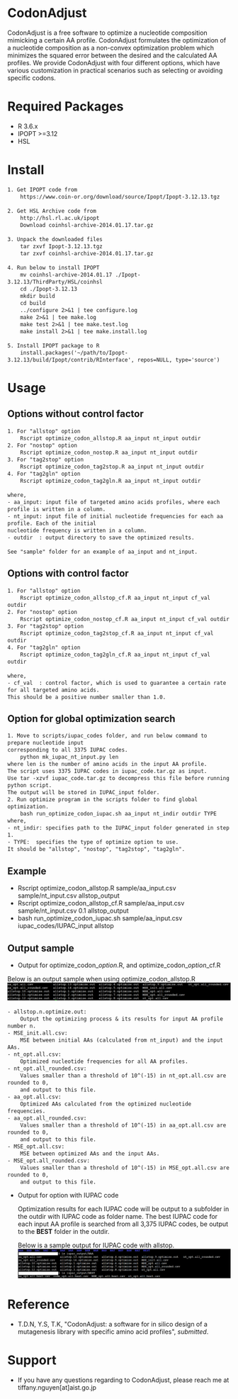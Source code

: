 # CodonAdjust
CodonAdjust is a free software to optimize a nucleotide composition mimicking a certain AA profile. CodonAdjust formulates the optimization of a nucleotide composition as a non-convex optimization problem which minimizes the squared error between the desired and the calculated AA profiles. We provide CodonAdjust with four different options, which have various customization in practical scenarios such as selecting or avoiding specific codons.

# Required Packages ############################
* R 3.6.x
* IPOPT  >=3.12
* HSL

# Install ######################################
	1. Get IPOPT code from
		https://www.coin-or.org/download/source/Ipopt/Ipopt-3.12.13.tgz

	2. Get HSL Archive code from 
		http://hsl.rl.ac.uk/ipopt
		Download coinhsl-archive-2014.01.17.tar.gz
	
	3. Unpack the downloaded files
		tar zxvf Ipopt-3.12.13.tgz
		tar zxvf coinhsl-archive-2014.01.17.tar.gz
		
	4. Run below to install IPOPT
		mv coinhsl-archive-2014.01.17 ./Ipopt-3.12.13/ThirdParty/HSL/coinhsl
		cd ./Ipopt-3.12.13
		mkdir build
		cd build
		../configure 2>&1 | tee configure.log
		make 2>&1 | tee make.log
		make test 2>&1 | tee make.test.log
		make install 2>&1 | tee make.install.log
	
	5. Install IPOPT package to R
		install.packages('~/path/to/Ipopt-3.12.13/build/Ipopt/contrib/RInterface', repos=NULL, type='source')

# Usage
## Options without control factor
	1. For "allstop" option
		Rscript optimize_codon_allstop.R aa_input nt_input outdir
	2. For "nostop" option
		Rscript optimize_codon_nostop.R aa_input nt_input outdir
	3. For "tag2stop" option
		Rscript optimize_codon_tag2stop.R aa_input nt_input outdir
	4. For "tag2gln" option
		Rscript optimize_codon_tag2gln.R aa_input nt_input outdir

	where,
	- aa_input: input file of targeted amino acids profiles, where each profile is written in a column.
	- nt_input: input file of initial nucleotide frequencies for each aa profile. Each of the initial 
	nucleotide frequency is written in a column.
	- outdir  : output directory to save the optimized results.

	See "sample" folder for an example of aa_input and nt_input.
	
## Options with control factor
	1. For "allstop" option
		Rscript optimize_codon_allstop_cf.R aa_input nt_input cf_val outdir
	2. For "nostop" option
		Rscript optimize_codon_nostop_cf.R aa_input nt_input cf_val outdir
	3. For "tag2stop" option
		Rscript optimize_codon_tag2stop_cf.R aa_input nt_input cf_val outdir
	4. For "tag2gln" option
		Rscript optimize_codon_tag2gln_cf.R aa_input nt_input cf_val outdir
		
	where,
	- cf_val  : control factor, which is used to guarantee a certain rate for all targeted amino acids.
	This should be a positive number smaller than 1.0.
	
## Option for global optimization search
	1. Move to scripts/iupac_codes folder, and run below command to prepare nucleotide input 
	corresponding to all 3375 IUPAC codes.
		python mk_iupac_nt_input.py len
	where len is the number of amino acids in the input AA profile.
	The script uses 3375 IUPAC codes in iupac_code.tar.gz as input.
	Use tar -xzvf iupac_code.tar.gz to decompress this file before running python script.
	The output will be stored in IUPAC_input folder.
	2. Run optimize program in the scripts folder to find global optimization.
		bash run_optimize_codon_iupac.sh aa_input nt_indir outdir TYPE
	where,
	- nt_indir: specifies path to the IUPAC_input folder generated in step 1. 
	- TYPE:  specifies the type of optimize option to use. 
	It should be "allstop", "nostop", "tag2stop", "tag2gln".
		
## Example
* Rscript optimize_codon_allstop.R sample/aa_input.csv sample/nt_input.csv allstop_output
* Rscript optimize_codon_allstop_cf.R sample/aa_input.csv sample/nt_input.csv 0.1 allstop_output
* bash run_optimize_codon_iupac.sh sample/aa_input.csv iupac_codes/IUPAC_input allstop

## Output sample
* Output for optimize_codon_*option*.R, and optimize_codon_*option*_cf.R

Below is an output sample when using optimize_codon_allstop.R
![output_sample](/img/CodonAdjust_output_sample.png)

	- allstop.n.optimize.out:
		Output the optimizing process & its results for input AA profile number n.
	- MSE_init.all.csv:
		MSE between initial AAs (calculated from nt_input) and the input AAs.
	- nt_opt.all.csv:
		Optimized nucleotide frequencies for all AA profiles.
	- nt_opt.all_rounded.csv:
		Values smaller than a threshold of 10^(-15) in nt_opt.all.csv are rounded to 0,
		and output to this file.
	- aa_opt.all.csv:
		Optimized AAs calculated from the optimized nucleotide frequencies.
	- aa_opt.all_rounded.csv:
		Values smaller than a threshold of 10^(-15) in aa_opt.all.csv are rounded to 0,
		and output to this file.
	- MSE_opt.all.csv:
		MSE between optimized AAs and the input AAs.
	- MSE_opt.all_rounded.csv:
		Values smaller than a threshold of 10^(-15) in MSE_opt.all.csv are rounded to 0,
		and output to this file.

* Output for option with IUPAC code

	Optimization results for each IUPAC code will be output to a subfolder in the outdir with  IUPAC code as folder name. The best IUPAC code for each input AA profile is searched from all 3,375 IUPAC codes, be output to the **BEST** folder in the outdir.

	Below is a sample output for IUPAC code with allstop.
	![iupac_sample](/img/CodonAdjust_iupac_sample.png)
		
# Reference
* T.D.N, Y.S, T.K, "CodonAdjust: a software for in silico design of a mutagenesis library with specific amino acid profiles", *submitted*.

# Support
* If you have any questions regarding to CodonAdjust, please reach me at tiffany.nguyen[at]aist.go.jp
